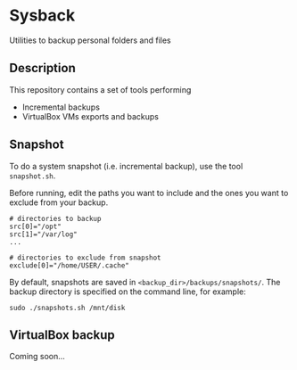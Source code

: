 # Sysback

Utilities to backup personal folders and files

## Description

This repository contains a set of tools performing

* Incremental backups
* VirtualBox VMs exports and backups

## Snapshot

To do a system snapshot (i.e. incremental backup), use the tool `snapshot.sh`.

Before running, edit the paths you want to include and the ones you want to exclude from your backup.

```
# directories to backup
src[0]="/opt"
src[1]="/var/log"
...

# directories to exclude from snapshot
exclude[0]="/home/USER/.cache"
```

By default, snapshots are saved in `<backup_dir>/backups/snapshots/`. The backup directory is specified on the command line, for example:

```
sudo ./snapshots.sh /mnt/disk
```

## VirtualBox backup

Coming soon...
